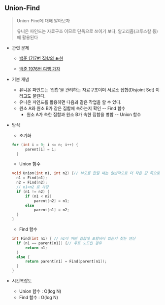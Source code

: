 ## Union-Find



> Union-Find에 대해 알아보자
>
> 유니온 파인드는 자료구조 이므로 단독으로 쓰이기 보다, 알고리즘(크루스칼 등)에 활용된다



- 관련 문제

  - [백준 1717번 집합의 표현](https://www.acmicpc.net/problem/1717)

  - [백준 1976번 여행 가자](https://www.acmicpc.net/problem/1976)

    

- 기본 개념

  - 유니온 파인드는 '집합'을 관리하는 자료구조이며 서로소 집합(Disjoint Set) 이라고도 불린다.
  - 유니온 파인드를 활용하면 다음과 같은 작업을 할 수 있다.
  - 원소 A와 원소 B가 같은 집합에 속하는지 확인 -- Find 함수
    - 원소 A가 속한 집합과 원소 B가 속한 집합을 병합 -- Union 함수 
  
    
  
- 방식

  - 초기화

  ``` c++
  for (int i = 0; i <= n; i++) {
  		parent[i] = i; 
  	}
  ```
  
  - Union 함수 
  
  ```c++
  void Union(int n1, int n2) {// 부모를 합칠 때는 일반적으로 더 작은 값 쪽으로 합친다
  	n1 = Find(n1); 
  	n2 = Find(n2);
  	// n1<n2 로 가정
  	if (n1 != n2) {
  		if (n1 < n2)
  			parent[n2] = n1;
  		else
  			parent[n1] = n2;
  	}
  }
  ```
  
  - Find 함수 
  
  ```c++
  int Find(int n1) { // n1이 어떤 집합에 포함되어 있는지 찾는 연산
  	if (n1 == parent[n1]) {// 루트 노드인 경우
  		return n1;
  	}
  	else {
  		return parent[n1] = Find(parent[n1]);
  	}
  }
  ```
  
  


- 시간복잡도

  - Union 함수 : O(log N)
  - Find 함수 : O(log N)


